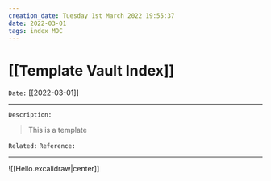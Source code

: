 ```yaml
---
creation_date: Tuesday 1st March 2022 19:55:37
date: 2022-03-01
tags: index MOC
---
```


# [[Template Vault Index]]

`Date:` [[2022-03-01]]

---

`Description:`

> This is a template

`Related:`
`Reference:`

---

![[Hello.excalidraw|center]]